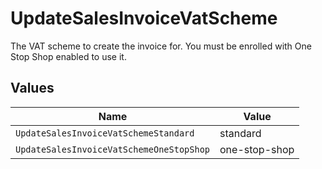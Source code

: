 # UpdateSalesInvoiceVatScheme

The VAT scheme to create the invoice for. You must be enrolled with One Stop Shop enabled to use it.


## Values

| Name                                     | Value                                    |
| ---------------------------------------- | ---------------------------------------- |
| `UpdateSalesInvoiceVatSchemeStandard`    | standard                                 |
| `UpdateSalesInvoiceVatSchemeOneStopShop` | one-stop-shop                            |